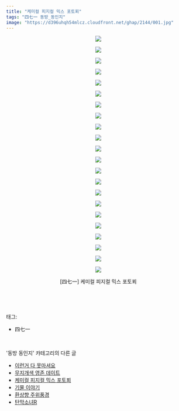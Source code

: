 ```yaml
---
title: "케미컬 피지컬 믹스 포토푀"
tags: "四七一 동방_동인지"
image: "https://d396uhqh54mlcz.cloudfront.net/ghap/2144/001.jpg"
---
```

<div class="article">
<p style="text-align: center; clear: none; float: none;"><img src="{{ site.imgserver7 }}/ghap/2144/001.jpg"/></p>
<p style="text-align: center; clear: none; float: none;"><img src="{{ site.imgserver7 }}/ghap/2144/002.jpg"/></p>
<p style="text-align: center; clear: none; float: none;"><img src="{{ site.imgserver7 }}/ghap/2144/003.jpg"/></p>
<p style="text-align: center; clear: none; float: none;"><img src="{{ site.imgserver7 }}/ghap/2144/004.jpg"/></p>
<p style="text-align: center; clear: none; float: none;"><img src="{{ site.imgserver7 }}/ghap/2144/005.jpg"/></p>
<p style="text-align: center; clear: none; float: none;"><img src="{{ site.imgserver7 }}/ghap/2144/006.jpg"/></p>
<p style="text-align: center; clear: none; float: none;"><img src="{{ site.imgserver7 }}/ghap/2144/007.jpg"/></p>
<p style="text-align: center; clear: none; float: none;"><img src="{{ site.imgserver7 }}/ghap/2144/008.jpg"/></p>
<p style="text-align: center; clear: none; float: none;"><img src="{{ site.imgserver7 }}/ghap/2144/009.jpg"/></p>
<p style="text-align: center; clear: none; float: none;"><img src="{{ site.imgserver7 }}/ghap/2144/010.jpg"/></p>
<p style="text-align: center; clear: none; float: none;"><img src="{{ site.imgserver7 }}/ghap/2144/011.jpg"/></p>
<p style="text-align: center; clear: none; float: none;"><img src="{{ site.imgserver7 }}/ghap/2144/012.jpg"/></p>
<p style="text-align: center; clear: none; float: none;"><img src="{{ site.imgserver7 }}/ghap/2144/013.jpg"/></p>
<p style="text-align: center; clear: none; float: none;"><img src="{{ site.imgserver7 }}/ghap/2144/014.jpg"/></p>
<p style="text-align: center; clear: none; float: none;"><img src="{{ site.imgserver7 }}/ghap/2144/015.jpg"/></p>
<p style="text-align: center; clear: none; float: none;"><img src="{{ site.imgserver7 }}/ghap/2144/016.jpg"/></p>
<p style="text-align: center; clear: none; float: none;"><img src="{{ site.imgserver7 }}/ghap/2144/017.jpg"/></p>
<p style="text-align: center; clear: none; float: none;"><img src="{{ site.imgserver7 }}/ghap/2144/018.jpg"/></p>
<p style="text-align: center; clear: none; float: none;"><img src="{{ site.imgserver7 }}/ghap/2144/019.jpg"/></p>
<p style="text-align: center; clear: none; float: none;"><img src="{{ site.imgserver7 }}/ghap/2144/020.jpg"/></p>
<p style="text-align: center; clear: none; float: none;"><img src="{{ site.imgserver7 }}/ghap/2144/021.jpg"/></p>
<p style="text-align: center; clear: none; float: none;"><img src="{{ site.imgserver7 }}/ghap/2144/022.jpg"/></p>
<p style="text-align: center; clear: none; float: none;">[四七一] 케미컬 피지컬 믹스 포토푀</p>
<p><br/></p>
</div><br/>
<div class="tagTrail">
<p>태그: </p>
<ul>
<li>四七一</li>
</ul>
</div><br/>
<div class="another">
<p>'동방 동인지' 카테고리의 다른 글</p>
<ul>
<li><a href="/ghap_2146">이런거 다 못마셔요</a></li>
<li><a href="/ghap_2145">무지개색 영존 데이트</a></li>
<li><a href="/ghap_2144">케미컬 피지컬 믹스 포토푀</a></li>
<li><a href="/ghap_2142">기물 이야기</a></li>
<li><a href="/ghap_2141">환상향 주위풍경</a></li>
<li><a href="/ghap_2140">탄막소녀R</a></li>
</ul>
</div><br/>
<div class="cb_module cb_fluid">
<div class="cb_wrt cb_profile">
</div><!-- commentList close -->
</div><br/>
